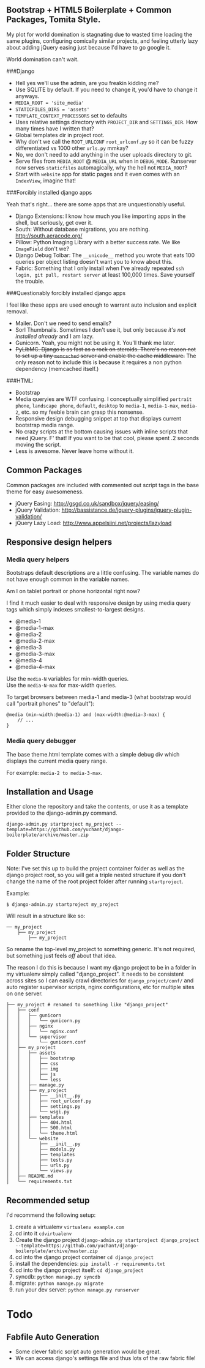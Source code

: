 Bootstrap + HTML5 Boilerplate + Common Packages, Tomita Style.
---------------------------------------

My plot for world domination is stagnating due to wasted time loading the same plugins, configuring comically similar projects, and feeling utterly lazy about adding jQuery easing just because I'd have to go google it.

World domination can't wait.


###Django

- Hell yes we'll use the admin, are you freakin kidding me?
- Use SQLITE by default. If you need to change it, you'd have to change it anyways.
- `MEDIA_ROOT = 'site_media'`
- `STATICFILES_DIRS = 'assets'`
- `TEMPLATE_CONTEXT_PROCESSORS` set to defaults
- Uses relative settings directory with `PROJECT_DIR` and `SETTINGS_DIR`. How many times have I written that?
- Global templates dir in project root.
- Why don't we call the `ROOT_URLCONF` `root_urlconf.py` so it can be fuzzy differentiated vs 1000 other `urls.py` mmkay?
- No, we don't need to add anything in the user uploads directory to git.
- Serve files from `MEDIA_ROOT` @ `MEDIA_URL` when in `DEBUG_MODE`. Runserver now serves `staticfiles` automagically, why the hell not `MEDIA_ROOT`?
- Start with `website` app for static pages and it even comes with an `IndexView`, imagine that!

###Forcibly installed django apps

Yeah that's right... there are some apps that are unquestionably useful.

- Django Extensions: I know how much you like importing apps in the shell, but seriously, get over it.
- South: Without database migrations, you are nothing. http://south.aeracode.org/
- Pillow: Python Imaging Library with a better success rate. We like `ImageField` don't we?
- Django Debug Tolbar: The `__unicode__` method you wrote that eats 100 queries per object listing doesn't want you to know about this.
- Fabric: Something that I only install when I've already repeated `ssh login, git pull, restart server` at least 100,000 times. Save yourself the trouble.


###Questionably forcibly installed django apps

I feel like these apps are used enough to warrant auto inclusion and explicit removal.

- Mailer. Don't we need to send emails?
- Sorl Thumbnails. Sometimes I don't use it, but only because *it's not installed already* and I am lazy.
- Gunicorn. Yeah, you might not be using it. You'll thank me later.
- ~~PyLibMC. Django is as fast as a rock on steroids. There's no reason not to set up a tiny `memcached` server and enable the cache middleware.~~ The only reason not to include this is because it requires a non python dependency (memcached itself.)


###HTML:

- Bootstrap
- Media queryies are WTF confusing. I conceptually simplified `portrait phone`, `landscape phone`, `default`, `desktop` to  `media-1`, `media-1-max`, `media-2`, etc. so my feeble brain can grasp this nonsense.
- Responsive design debugging snippet at top that displays current bootstrap media range.
- No crazy scripts at the bottom causing issues with inline scripts that need jQuery. F' that! If you want to be that cool, please spent .2 seconds moving the script.
- Less is awesome. Never leave home without it.


## Common Packages

Common packages are included with commented out script tags in the base theme for easy awesomeness.

- jQuery Easing: http://gsgd.co.uk/sandbox/jquery/easing/ 
- jQuery Validation: http://bassistance.de/jquery-plugins/jquery-plugin-validation/
- jQuery Lazy Load: http://www.appelsiini.net/projects/lazyload


## Responsive design helpers

### Media query helpers

Bootstraps default descriptions are a little confusing. The variable names do not have enough common in the variable names.

Am I on tablet portrait or phone horizontal right now?

I find it much easier to deal with responsive design by using media query tags which simply indexes smallest-to-largest designs.


- @media-1
- @media-1-max
- @media-2
- @media-2-max
- @media-3
- @media-3-max
- @media-4
- @media-4-max

Use the `media-N` variables for min-width queries.  
Use the `media-N-max` for max-width queries.

To target browsers between media-1 and media-3 (what bootstrap would call "portrait phones" to "default"): 

    @media (min-width:@media-1) and (max-width:@media-3-max) {
        // ...
    }

### Media query debugger

The base theme.html template comes with a simple debug div which displays the current media query range.

For example: `media-2 to media-3-max`.




Installation and Usage
----------------------

Either clone the repository and take the contents, or use it as a template provided to the django-admin.py command.

    django-admin.py startproject my_project --template=https://github.com/yuchant/django-boilerplate/archive/master.zip 


## Folder Structure

Note: I've set this up to build the project container folder as well as the django project root, so you will get a triple nested structure if you don't change the name of the root project folder after running `startproject`. 

Example:

    $ django-admin.py startproject my_project

Will result in a structure like so:

    ── my_project
        ├── my_project
            ├── my_project


So rename the top-level my_project to something generic. It's not required, but something just feels *off* about that idea.

The reason I do this is because I want my django project to be in a folder in my virtualenv simply called "django_project". It needs to be consistent across sites so I can easily crawl directories for `django_project/conf/` and auto register supervisor scripts, nginx configurations, etc for multiple sites on one server.


    ├── my_project # renamed to something like "django_project"
    │   ├── conf
    │   │   ├── gunicorn
    │   │   │   └── gunicorn.py
    │   │   ├── nginx
    │   │   │   └── nginx.conf
    │   │   └── supervisor
    │   │       └── gunicorn.conf
    │   ├── my_project
    │   │   ├── assets
    │   │   │   ├── bootstrap
    │   │   │   ├── css
    │   │   │   ├── img
    │   │   │   ├── js
    │   │   │   └── less
    │   │   ├── manage.py
    │   │   ├── my_project
    │   │   │   ├── __init__.py
    │   │   │   ├── root_urlconf.py
    │   │   │   ├── settings.py
    │   │   │   └── wsgi.py
    │   │   ├── templates
    │   │   │   ├── 404.html
    │   │   │   ├── 500.html
    │   │   │   └── theme.html
    │   │   └── website
    │   │       ├── __init__.py
    │   │       ├── models.py
    │   │       ├── templates
    │   │       ├── tests.py
    │   │       ├── urls.py
    │   │       └── views.py
    │   ├── README.md
    │   └── requirements.txt



## Recommended setup

I'd recommend the following setup:

1. create a virtualenv `virtualenv example.com`
2. cd into it `cdvirtualenv`
3. Create the django project `django-admin.py startproject django_project --template=https://github.com/yuchant/django-boilerplate/archive/master.zip` 
4. cd into the django project container `cd django_project`
5. install the dependencies: `pip install -r requirements.txt`
6. cd into the django project itself: `cd django_project`
7. syncdb: `python manage.py syncdb`
8. migrate: `python manage.py migrate`
9. run your dev server: `python manage.py runserver`


# Todo

## Fabfile Auto Generation

- Some clever fabric script auto generation would be great.
- We can access django's settings file and thus lots of the raw fabric file!

